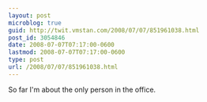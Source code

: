 ```yaml
---
layout: post
microblog: true
guid: http://twit.vmstan.com/2008/07/07/851961038.html
post_id: 3054846
date: 2008-07-07T07:17:00-0600
lastmod: 2008-07-07T07:17:00-0600
type: post
url: /2008/07/07/851961038.html
---
```

So far I'm about the only person in the office.

